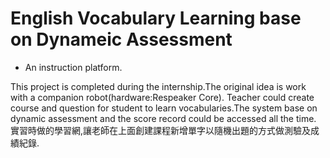 English Vocabulary Learning base on Dynameic Assessment
===
- An instruction platform.

This project is completed during the internship.The original idea is work with a companion robot(hardware:Respeaker Core).
Teacher could create course and question for student to learn vocabularies.The system base on dynamic assessment and the score record could be accessed all the time. 
實習時做的學習網,讓老師在上面創建課程新增單字以隨機出題的方式做測驗及成績紀錄.
